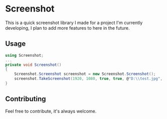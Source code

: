 # Screenshot
This is a quick screenshot library I made for a project I'm currently developing, I plan to add more features to here in the future.

## Usage
```csharp
using Screenshot;
...
private void Screenshot()
{
    Screenshot.Screenshot screenshot = new Screenshot.Screenshot();
    screenshot.TakeScreenshot(1920, 1080, true, true, @"D:\\test.jpg", ImageFormat.Jpeg);
}
```
## Contributing
Feel free to contribute, it's always welcome.
